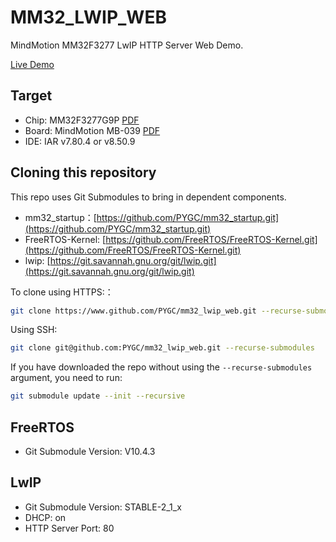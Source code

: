 # MM32_LWIP_WEB

MindMotion MM32F3277 LwIP HTTP Server Web Demo.

[Live Demo](https://mm32-web.github.io/)

## Target

- Chip: MM32F3277G9P [PDF](https://github.com/PYGC/mm32_docs_action/blob/master/ds/DS_MM32F3270_V1.01_SC.pdf)
- Board: MindMotion MB-039 [PDF](https://github.com/PYGC/mm32_hardware/blob/master/schematic/MB-049.pdf)
- IDE: IAR v7.80.4 or v8.50.9

## Cloning this repository

This repo uses Git Submodules to bring in dependent components.

- mm32_startup：[https://github.com/PYGC/mm32_startup.git](https://github.com/PYGC/mm32_startup.git)
- FreeRTOS-Kernel: [https://github.com/FreeRTOS/FreeRTOS-Kernel.git](https://github.com/FreeRTOS/FreeRTOS-Kernel.git)
- lwip: [https://git.savannah.gnu.org/git/lwip.git](https://git.savannah.gnu.org/git/lwip.git)

To clone using HTTPS:：

```bash
git clone https://www.github.com/PYGC/mm32_lwip_web.git --recurse-submodules
```

Using SSH:

```bash
git clone git@github.com:PYGC/mm32_lwip_web.git --recurse-submodules
```

If you have downloaded the repo without using the `--recurse-submodules` argument, you need to run:

```bash
git submodule update --init --recursive
```

## FreeRTOS

- Git Submodule Version: V10.4.3

## LwIP

- Git Submodule Version: STABLE-2_1_x
- DHCP: on
- HTTP Server Port: 80